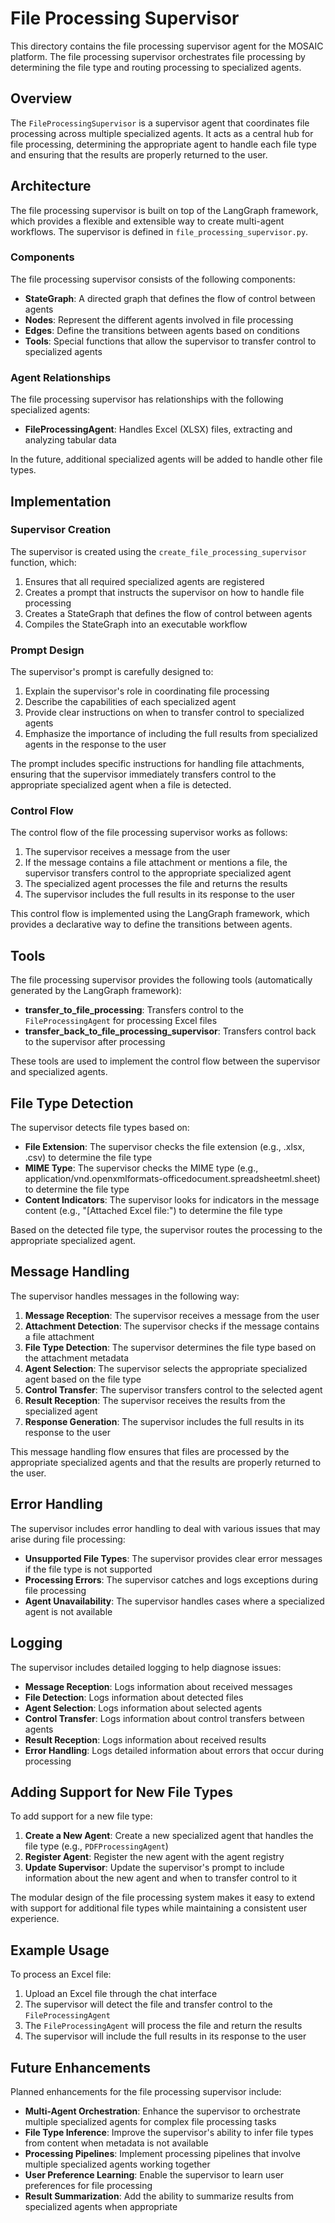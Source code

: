 # File Processing Supervisor

This directory contains the file processing supervisor agent for the MOSAIC platform. The file processing supervisor orchestrates file processing by determining the file type and routing processing to specialized agents.

## Overview

The `FileProcessingSupervisor` is a supervisor agent that coordinates file processing across multiple specialized agents. It acts as a central hub for file processing, determining the appropriate agent to handle each file type and ensuring that the results are properly returned to the user.

## Architecture

The file processing supervisor is built on top of the LangGraph framework, which provides a flexible and extensible way to create multi-agent workflows. The supervisor is defined in `file_processing_supervisor.py`.

### Components

The file processing supervisor consists of the following components:

- **StateGraph**: A directed graph that defines the flow of control between agents
- **Nodes**: Represent the different agents involved in file processing
- **Edges**: Define the transitions between agents based on conditions
- **Tools**: Special functions that allow the supervisor to transfer control to specialized agents

### Agent Relationships

The file processing supervisor has relationships with the following specialized agents:

- **FileProcessingAgent**: Handles Excel (XLSX) files, extracting and analyzing tabular data

In the future, additional specialized agents will be added to handle other file types.

## Implementation

### Supervisor Creation

The supervisor is created using the `create_file_processing_supervisor` function, which:

1. Ensures that all required specialized agents are registered
2. Creates a prompt that instructs the supervisor on how to handle file processing
3. Creates a StateGraph that defines the flow of control between agents
4. Compiles the StateGraph into an executable workflow

### Prompt Design

The supervisor's prompt is carefully designed to:

1. Explain the supervisor's role in coordinating file processing
2. Describe the capabilities of each specialized agent
3. Provide clear instructions on when to transfer control to specialized agents
4. Emphasize the importance of including the full results from specialized agents in the response to the user

The prompt includes specific instructions for handling file attachments, ensuring that the supervisor immediately transfers control to the appropriate specialized agent when a file is detected.

### Control Flow

The control flow of the file processing supervisor works as follows:

1. The supervisor receives a message from the user
2. If the message contains a file attachment or mentions a file, the supervisor transfers control to the appropriate specialized agent
3. The specialized agent processes the file and returns the results
4. The supervisor includes the full results in its response to the user

This control flow is implemented using the LangGraph framework, which provides a declarative way to define the transitions between agents.

## Tools

The file processing supervisor provides the following tools (automatically generated by the LangGraph framework):

- **transfer_to_file_processing**: Transfers control to the `FileProcessingAgent` for processing Excel files
- **transfer_back_to_file_processing_supervisor**: Transfers control back to the supervisor after processing

These tools are used to implement the control flow between the supervisor and specialized agents.

## File Type Detection

The supervisor detects file types based on:

- **File Extension**: The supervisor checks the file extension (e.g., .xlsx, .csv) to determine the file type
- **MIME Type**: The supervisor checks the MIME type (e.g., application/vnd.openxmlformats-officedocument.spreadsheetml.sheet) to determine the file type
- **Content Indicators**: The supervisor looks for indicators in the message content (e.g., "[Attached Excel file:") to determine the file type

Based on the detected file type, the supervisor routes the processing to the appropriate specialized agent.

## Message Handling

The supervisor handles messages in the following way:

1. **Message Reception**: The supervisor receives a message from the user
2. **Attachment Detection**: The supervisor checks if the message contains a file attachment
3. **File Type Detection**: The supervisor determines the file type based on the attachment metadata
4. **Agent Selection**: The supervisor selects the appropriate specialized agent based on the file type
5. **Control Transfer**: The supervisor transfers control to the selected agent
6. **Result Reception**: The supervisor receives the results from the specialized agent
7. **Response Generation**: The supervisor includes the full results in its response to the user

This message handling flow ensures that files are processed by the appropriate specialized agents and that the results are properly returned to the user.

## Error Handling

The supervisor includes error handling to deal with various issues that may arise during file processing:

- **Unsupported File Types**: The supervisor provides clear error messages if the file type is not supported
- **Processing Errors**: The supervisor catches and logs exceptions during file processing
- **Agent Unavailability**: The supervisor handles cases where a specialized agent is not available

## Logging

The supervisor includes detailed logging to help diagnose issues:

- **Message Reception**: Logs information about received messages
- **File Detection**: Logs information about detected files
- **Agent Selection**: Logs information about selected agents
- **Control Transfer**: Logs information about control transfers between agents
- **Result Reception**: Logs information about received results
- **Error Handling**: Logs detailed information about errors that occur during processing

## Adding Support for New File Types

To add support for a new file type:

1. **Create a New Agent**: Create a new specialized agent that handles the file type (e.g., `PDFProcessingAgent`)
2. **Register Agent**: Register the new agent with the agent registry
3. **Update Supervisor**: Update the supervisor's prompt to include information about the new agent and when to transfer control to it

The modular design of the file processing system makes it easy to extend with support for additional file types while maintaining a consistent user experience.

## Example Usage

To process an Excel file:

1. Upload an Excel file through the chat interface
2. The supervisor will detect the file and transfer control to the `FileProcessingAgent`
3. The `FileProcessingAgent` will process the file and return the results
4. The supervisor will include the full results in its response to the user

## Future Enhancements

Planned enhancements for the file processing supervisor include:

- **Multi-Agent Orchestration**: Enhance the supervisor to orchestrate multiple specialized agents for complex file processing tasks
- **File Type Inference**: Improve the supervisor's ability to infer file types from content when metadata is not available
- **Processing Pipelines**: Implement processing pipelines that involve multiple specialized agents working together
- **User Preference Learning**: Enable the supervisor to learn user preferences for file processing
- **Result Summarization**: Add the ability to summarize results from specialized agents when appropriate
